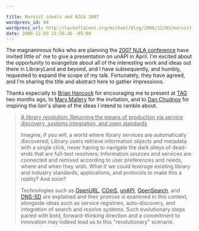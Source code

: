 ```yaml
--- 

title: Marxist ideals and NJLA 2007
wordpress_id: 64
wordpress_url: http://lackoftalent.org/michael/blog/2006/12/03/marxist-ideals-and-njla-2007/
date: 2006-12-03 21:56:26 -05:00
---
```

The magnanimous folks who are planning the <a target="_blank" href="http://www.njla.org/conference/2007/">2007 NJLA conference</a> have invited little ol' me to give a presentation on unAPI in April.  I'm excited about the opportunity to evangelize about all of the interesting work and ideas out there in LibraryLand and beyond, and I have subsequently, and humbly, requested to expand the scope of my talk.  Fortunately, they have agreed, and I'm sharing the title and abstract here to gather impressions.

Thanks especially to <a target="_blank" href="http://meta.montclair.edu/">Brian Hancock</a> for encouraging me to present at <a target="_blank" href="http://meta.montclair.edu/tag.html">TAG</a> two months ago, to <a target="_blank" href="http://www.blogger.com/profile/25776870">Mary Mallery</a> for the invitation, and to <a target="_blank" href="http://onebiglibrary.net/">Dan Chudnov</a> for inspiring the lion's share of the ideas I intend to ramble about.
<blockquote><u>A library revolution: </u><u>Returning the means of production via service discovery, systems integration, and open standards</u>

Imagine, if you will, a world where library services are automatically discovered; Library users retrieve information objects and metadata with a single click, never having to navigate the dark alleys of dead-ends that are full-text resolvers; Information sources and services are connected and remixed according to user preferences and needs, where and when they wish. What if we could leverage existing library and industry standards, applications, and protocols to make this a  reality?  And soon?

Technologies such as <a target="_blank" href="http://www.niso.org/standards/standard_detail.cfm?std_id=783">OpenURL</a>, <a target="_blank" href="http://ocoins.info/">COinS</a>, <a target="_blank" href="http://unapi.info/">unAPI</a>, <a target="_blank" href="http://www.opensearch.org/">OpenSearch</a>, and <a target="_blank" href="http://www.dns-sd.org/">DNS-SD</a> are explained and their promise is examined in this context, alongside ideas such as service registries, auto-discovery, and integration of search and resolve systems.  Such evolutionary steps paired with bold, forward-thinking direction and a commitment to innovation may indeed lead us to this "revolutionary" scenario.</blockquote>
